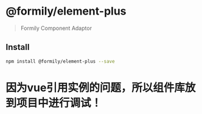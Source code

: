 # @formily/element-plus

> Formily Component Adaptor

## Install

```bash
npm install @formily/element-plus --save
```

# 因为vue引用实例的问题，所以组件库放到项目中进行调试！